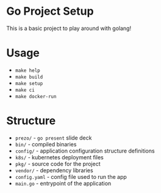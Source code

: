 # Go Project Setup
This is a basic project to play around with golang!

# Usage
* `make help`
* `make build`
* `make setup`
* `make ci`
* `make docker-run`

# Structure
- `prezo/` - `go present` slide deck
- `bin/` - compiled binaries
- `config/` - application configuration structure definitions
- `k8s/` - kubernetes deployment files
- `pkg/` - source code for the project
- `vendor/` - dependency libraries
- `config.yaml` - config file used to run the app
- `main.go` - entrypoint of the application